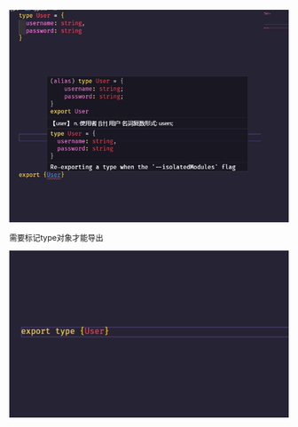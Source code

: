 ![](https://raw.githubusercontent.com/Sumuyzzz/pictures/master/img/202206282033599.png?token=AR2LEV72BNNQBJRXQLGGALTCXL2UQ)

需要标记type对象才能导出

![](https://raw.githubusercontent.com/Sumuyzzz/pictures/master/img/202206282034714.png?token=AR2LEV32KXUPCKBFFSPYJSTCXL22Q)

[](https://stackoverflow.com/questions/53728230/cannot-re-export-a-type-when-using-the-isolatedmodules-with-ts-3-2-2)